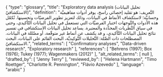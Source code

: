 {
    "type": "glossary",
    "title": "Exploratory data analysis (تحليل البيانات الاستكشافيّ)",
    "definition": "التَّعريف: هو تقليد إحصائي راسخ، يوفر أدوات مفاهيميَّة وحسابيَّة؛ لاستكشاف الأنماط في البيانات، وذلك لتعزيز تطوير الفرضيّات وتحسينها.  تُكمّل هذه الأدوات والتَّوجهات اختبار الفرضيَّات التي تستعمل في تحليل البيانات التّأكيدي، وحتى في سياق النَّظريات المحدَّدة والمعتبرة.  يساعد تحليل البيانات الاستكشافي في تفسير نتائج تحليل البيانات التَّأكيدي، و قد يكشف عن أنماط غير متوقّعة، أو مضّللة في البيانات.  المصطلحات ذات الصِّلة: التَّحليلات التَّوكيديَّة، البحث القائم على البيانات، البحث الاستكشافيّ.",
    "related_terms": [
        "Confirmatory analyses",
        "Data-driven research",
        "Exploratory research"
    ],
    "references": [
        "Behrens (1997); Box (1976); Tukey (1977); Wagenmakers (2012)"
    ],
    "alt_related_terms": [
        null
    ],
    "drafted_by": [
        "Jenny Terry"
    ],
    "reviewed_by": [
        "Helena Hartmann",
        "Timo Roettger",
        "Charlotte R. Pennington",
        "Flávio Azevedo"
    ],
    "language": "arabic"
}